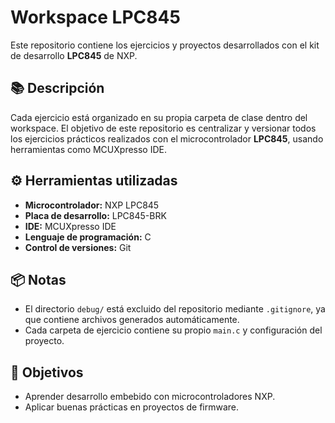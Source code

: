 # Workspace LPC845

Este repositorio contiene los ejercicios y proyectos desarrollados con el kit de desarrollo **LPC845** de NXP.

## 📚 Descripción

Cada ejercicio está organizado en su propia carpeta de clase dentro del workspace. El objetivo de este repositorio es centralizar y versionar todos los ejercicios prácticos realizados con el microcontrolador **LPC845**, usando herramientas como MCUXpresso IDE.

## ⚙️ Herramientas utilizadas

- **Microcontrolador:** NXP LPC845
- **Placa de desarrollo:** LPC845-BRK
- **IDE:** MCUXpresso IDE
- **Lenguaje de programación:** C
- **Control de versiones:** Git

## 📦 Notas

- El directorio `debug/` está excluido del repositorio mediante `.gitignore`, ya que contiene archivos generados automáticamente.
- Cada carpeta de ejercicio contiene su propio `main.c` y configuración del proyecto.

## 🧠 Objetivos

- Aprender desarrollo embebido con microcontroladores NXP.
- Aplicar buenas prácticas en proyectos de firmware.
